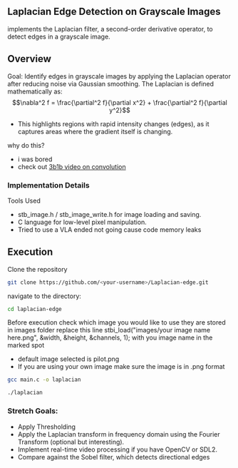 ## Laplacian Edge Detection on Grayscale Images

implements the Laplacian filter, a second-order derivative operator, to detect edges in a grayscale image.



## Overview
Goal: Identify edges in grayscale images by applying the Laplacian operator after reducing noise via Gaussian smoothing.
The Laplacian is defined mathematically as:
$$\nabla^2 f = \frac{\partial^2 f}{\partial x^2} + \frac{\partial^2 f}{\partial y^2}$$
- This highlights regions with rapid intensity changes (edges), as it captures areas where the gradient itself is changing.

why do this? 
- i was bored
- check out [3b1b video on convolution](https://youtu.be/KuXjwB4LzSA?si=swm99z4ep4S3Yv3L)

### Implementation Details

Tools Used
- stb_image.h / stb_image_write.h for image loading and saving.
- C language for low-level pixel manipulation.
- Tried to use a VLA ended not going cause code memory leaks


## Execution

Clone the repository
```sh
git clone https://github.com/<your-username>/Laplacian-edge.git
```
navigate to the directory:
```sh
cd laplacian-edge
```

Before execution check which image you would like to use they are stored in images folder replace this line stbi_load("images/your image name here.png", &width, &height, &channels, 1); with you image name in the marked spot
- default image selected is pilot.png
- If you are using your own image make sure the image is in .png format

```sh
gcc main.c -o laplacian
```
```sh
./laplacian
```



### Stretch Goals:
- Apply Thresholding
- Apply the Laplacian transform in frequency domain using the Fourier Transform (optional but interesting).
- Implement real-time video processing if you have OpenCV or SDL2.
- Compare against the Sobel filter, which detects directional edges